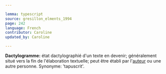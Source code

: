 ```yaml
---

lemma: typescript
source: gresillon_elments_1994
page: 242
language: French
contributor: Caroline
updated_by: Caroline

---
```


**Dactylogramme:** état dactylographié d'un texte en devenir; généralement situé vers la fin de l'élaboration textuelle; peut être établi par l'[auteur](author.html) ou une autre personne. Synonyme: 'tapuscrit'.
